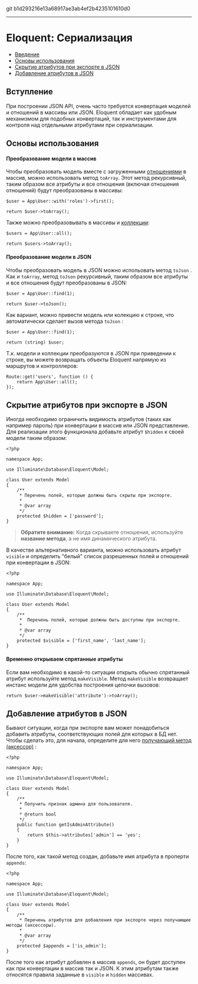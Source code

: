 git b1d293216e13a68917ae3ab4ef2b4235101610d0

---

# Eloquent: Сериализация

- [Введение](#introduction)
- [Основы использования](#basic-usage)
- [Скрытие атрибутов при экспорте в JSON](#hiding-attributes-from-json)
- [Добавление атрибутов в JSON](#appending-values-to-json)

<a name="introduction"></a>
## Вступление

При построении  JSON API, очень часто требуется конвертация моделей и отношений  в  массивы или JSON. Eloquent  обладает  как удобным механизмом для подобных конвертаций, так  и инструментами для контроля над  отдельными атрибутами при сериализации.

<a name="basic-usage"></a>
## Основы использования

#### Преобразование модели в массив

Чтобы преобразовать модель вместе с загруженными [отношениями](/docs/{{version}}/eloquent-relationships) в массив, можно использовать  метод `toArray`. Этот метод рекурсивный, таким  образом все атрибуты   и все отношения (включая отношения отношений) будут преобразованы в массивы:

    $user = App\User::with('roles')->first();

    return $user->toArray();

Также можно преобразовывать в массивы и  [коллекции](/docs/{{version}}/eloquent-collections):

    $users = App\User::all();

    return $users->toArray();

#### Преобразование модели в JSON

Чтобы преобразовать модель в  JSON  можно испольовать метод `toJson` . Как и `toArray`, метод  `toJson` рекурсивный, таким  образом все атрибуты   и все отношения будут преобразованы в JSON:

    $user = App\User::find(1);

    return $user->toJson();

Как вариант, можно привести  модель или колекцию к строке, что автоматически сделает вызов метода  `toJson` :

    $user = App\User::find(1);

    return (string) $user;

Т.к. модели и коллекции преобразуются в JSON при приведении к строке, вы можете возвращать объекты Eloquent напрямую из маршрутов и контроллеров:

    Route::get('users', function () {
        return App\User::all();
    });

<a name="hiding-attributes-from-json"></a>
## Скрытие атрибутов при экспорте в JSON

Иногда необходимо ограничить видимость атрибутов (таких как например пароль) при конвертации в массив или JSON представление. Для реализации этого функционала добавьте атрибут `$hidden`  к своей модели таким образом:

    <?php

    namespace App;

    use Illuminate\Database\Eloquent\Model;

    class User extends Model
    {
        /**
         * Перечень полей, которые должны быть скрыты при экспорте.
         *
         * @var array
         */
        protected $hidden = ['password'];
    }

> **Обратите внимание:**  Когда скрываете отношения, используйте  **название метода**,  а не  имя динамического атрибута.

В качестве альтернативного варианта, можно использовать  атрибут `visible` и определить "белый" список разрешенных полей и отношений при конвертации в JSON:

    <?php

    namespace App;

    use Illuminate\Database\Eloquent\Model;

    class User extends Model
    {
        /**
         *  Перечень полей, которые должны быть доступны при экспорте.
         *
         * @var array
         */
        protected $visible = ['first_name', 'last_name'];
    }

#### Временно открываем спрятанные атрибуты

Если  вам необходимо в какой-то ситуации открыть обычно спрятанный атрибут используйте метод  `makeVisible`. Метод  `makeVisible` возвращает  инстанс модели для удобства построения цепочки вызовов:

    return $user->makeVisible('attribute')->toArray();

<a name="appending-values-to-json"></a>
## Добавление атрибутов в JSON

Бывают ситуации, когда при экспорте вам может понадобиться  добавить атрибуты,  соответствующих полей для которых в БД нет. Чтобы сделать это, для начала, определите для него [получающий метод (аксессор)](/docs/{{version}}/eloquent-mutators) :

    <?php

    namespace App;

    use Illuminate\Database\Eloquent\Model;

    class User extends Model
    {
        /**
         * Получить признак админа для пользователя.
         *
         * @return bool
         */
        public function getIsAdminAttribute()
        {
            return $this->attributes['admin'] == 'yes';
        }
    }

После того, как  такой метод создан, добавьте имя атрибута в проперти `appends`:

    <?php

    namespace App;

    use Illuminate\Database\Eloquent\Model;

    class User extends Model
    {
        /**
         * Перечень атрибутов для добавления при экспорте через получающие методы (аксессоры).
         *
         * @var array
         */
        protected $appends = ['is_admin'];
    }

После того как атрибут добавлен в  массив `appends`,  он будет доступен как при конвертации в массив так и JSON. К этим атрибутам также относятся правила заданные в `visible` и `hidden` массивах.
